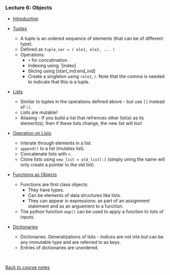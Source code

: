 ### Lecture 6: Objects

* [Introduction](https://www.youtube.com/watch?v=PauHW4ObHDo)

* [Tuples](https://www.youtube.com/watch?v=d-SBFpxf8Bk)
  * A tuple is an ordered sequence of elements (that can be of different type).
  * Defined as `tuple_var = ( ele1, ele2, ... )`
  * Operations:
    * `+` for concatination.
    * Indexing using `[index]
    * Slicing using [start_ind:end_ind]
    * Create a singleton using `(ele1,)`. Note that the comma is needed to indicate that this is a tuple.

* [Lists](https://www.youtube.com/watch?v=jx0WwCGCh-0)
  * Similar to tuples in the operations defined above - but use `[]` instead of `()`.
  * Lists are mutable!
  * Aliasing - If you build a list that refrences other list(s) as its element(s), then if these lists change, the new list will too!
  
* [Operation on Lists](https://www.youtube.com/watch?v=CJh-mscFZgU)
  * Interate through elements in a list.
  * `append()` to a list (mutates list).
  * Concatenate lists with `+`.
  * Clone lists using `new_list = old_list[:]` (simply uning the name will only create a pointer to the old list).

* [Functions as Objects](https://www.youtube.com/watch?v=Kndq_cHHWOI)
  * Functions are first class objects:
    * They have types.
    * Can be elements of data structures like lists.
    * They can appear in expressions: as part of an assignment statement and as an arguement to a function.
  * The python function `map()` can be used to apply a function to lists of inputs.

* [Dictionaries](https://www.youtube.com/watch?v=mixmc-woOF8)
  * Dictionaries: Generalizations of lsits - indices are not ints but can be any immutable type and are referred to as keys.
  * Entries of dictionaries are unordered.
  
<br>

[Back to course notes](../Course_Notes.md)
